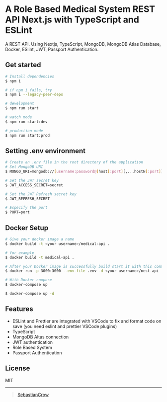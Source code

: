 # A Role Based Medical System REST API Next.js with TypeScript and ESLint

A REST API. Using Nextjs, TypeScript, MongoDB, MongoDB Atlas Database, Docker, ESlint, JWT, Passport Authentication.

## Get started

```sh
# Install dependencies
$ npm i

# if npm i fails, try
$ npm i --legacy-peer-deps

# development
$ npm run start

# watch mode
$ npm run start:dev

# production mode
$ npm run start:prod
```

## Setting .env environment

```sh
# Create an .env file in the root directory of the application
# Set MongoDB URI
$ MONGO_URI=mongodb://[username:password@]host[:port][,...hostN[:port]][/[database][?parameter_list]]

# Set the JWT secret key
$ JWT_ACCESS_SECRET=secret

# Set the JWT Refresh secret key
$ JWT_REFRESH_SECRET

# Especify the port
$ PORT=port
```

## Docker Setup

```sh
# Give your docker image a name
$ docker build -t <your username>/medical-api .

# for example
$ docker build -t medical-api .

# After your Docker image is successfully build start it with this command
$ docker run -p 3000:3000 --env-file .env -d <your username>/nest-api

# With Docker compose
$ docker-compose up

$ docker-compose up -d
```

## Features

- ESLint and Prettier are integrated with VSCode to fix and format code on save (you need eslint and prettier VSCode plugins)
- TypeScript
- MongoDB Altas connection
- JWT authentication
- Role Based System
- Passport Authentication

## License

MIT

---

> [SebastianCrow](https://github.com/sebastian-crow)
